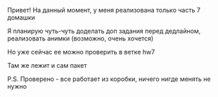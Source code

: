 Привет! На данный момент, у меня реализована только часть 7 домашки


Я планирую чуть-чуть доделать доп задания перед дедлайном, реализовать анимки (возможно, очень хочется)



Но уже сейчас ее можно проверить в ветке hw7


Там же лежит и сам пакет


P.S. Проверено - все работает из коробки, ничего нигде менять не нужно


